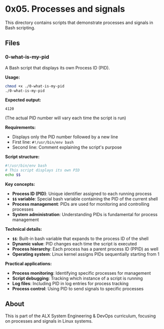 # 0x05. Processes and signals

This directory contains scripts that demonstrate processes and signals in Bash scripting.

## Files

### 0-what-is-my-pid
A Bash script that displays its own Process ID (PID).

**Usage:**
```bash
chmod +x ./0-what-is-my-pid
./0-what-is-my-pid
```

**Expected output:**
```
4120
```
(The actual PID number will vary each time the script is run)

**Requirements:**
- Displays only the PID number followed by a new line
- First line: `#!/usr/bin/env bash`
- Second line: Comment explaining the script's purpose

**Script structure:**
```bash
#!/usr/bin/env bash
# This script displays its own PID
echo $$
```

**Key concepts:**
- **Process ID (PID)**: Unique identifier assigned to each running process
- **`$$` variable**: Special bash variable containing the PID of the current shell
- **Process management**: PIDs are used for monitoring and controlling processes
- **System administration**: Understanding PIDs is fundamental for process management

**Technical details:**
- **`$$`**: Built-in bash variable that expands to the process ID of the shell
- **Dynamic value**: PID changes each time the script is executed
- **Process hierarchy**: Each process has a parent process ID (PPID) as well
- **Operating system**: Linux kernel assigns PIDs sequentially starting from 1

**Practical applications:**
- **Process monitoring**: Identifying specific processes for management
- **Script debugging**: Tracking which instance of a script is running
- **Log files**: Including PID in log entries for process tracking
- **Process control**: Using PID to send signals to specific processes

## About

This is part of the ALX System Engineering & DevOps curriculum, focusing on processes and signals in Linux systems.
